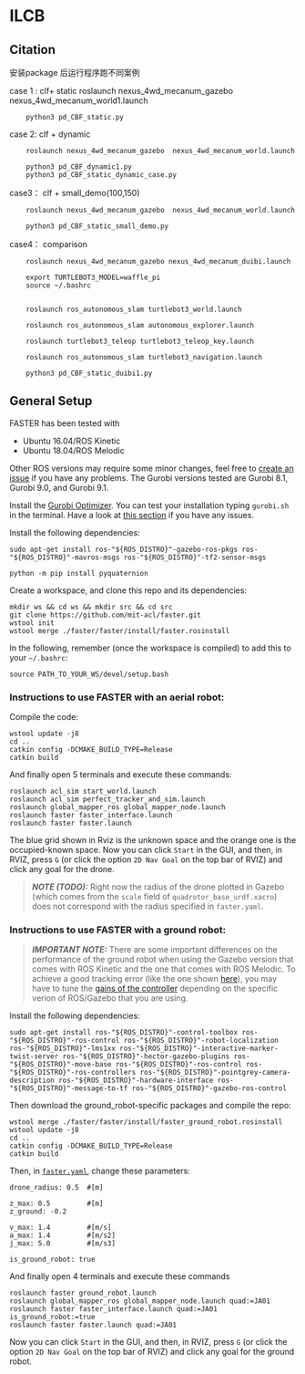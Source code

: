 # ILCB
## Citation
安装package 后运行程序跑不同案例

case 1 :
	clf+ static 
		roslaunch nexus_4wd_mecanum_gazebo  nexus_4wd_mecanum_world1.launch

		python3 pd_CBF_static.py


case 2:
	clf + dynamic

		roslaunch nexus_4wd_mecanum_gazebo  nexus_4wd_mecanum_world.launch

		python3 pd_CBF_dynamic1.py
		python3 pd_CBF_static_dynamic_case.py

case3：
	clf + small_demo(100,150)

		roslaunch nexus_4wd_mecanum_gazebo  nexus_4wd_mecanum_world.launch

		python3 pd_CBF_static_small_demo.py 



case4：
	comparison

		roslaunch nexus_4wd_mecanum_gazebo nexus_4wd_mecanum_duibi.launch

		export TURTLEBOT3_MODEL=waffle_pi
		source ~/.bashrc


		roslaunch ros_autonomous_slam turtlebot3_world.launch
	
		roslaunch ros_autonomous_slam autonomous_explorer.launch

		roslaunch turtlebot3_teleop turtlebot3_teleop_key.launch

		roslaunch ros_autonomous_slam turtlebot3_navigation.launch
	
		python3 pd_CBF_static_duibi1.py



## General Setup
FASTER has been tested with 
* Ubuntu 16.04/ROS Kinetic  
* Ubuntu 18.04/ROS Melodic 

Other ROS versions may require some minor changes, feel free to [create an issue](https://github.com/mit-acl/faster/issues) if you have any problems. The Gurobi versions tested are Gurobi 8.1, Gurobi 9.0, and Gurobi 9.1.

Install the [Gurobi Optimizer](https://www.gurobi.com/products/gurobi-optimizer/). You can test your installation typing `gurobi.sh` in the terminal. Have a look at [this section](#issues-when-installing-gurobi) if you have any issues.

Install the following dependencies:
```
sudo apt-get install ros-"${ROS_DISTRO}"-gazebo-ros-pkgs ros-"${ROS_DISTRO}"-mavros-msgs ros-"${ROS_DISTRO}"-tf2-sensor-msgs
```
```
python -m pip install pyquaternion
```

Create a workspace, and clone this repo and its dependencies:
```
mkdir ws && cd ws && mkdir src && cd src
git clone https://github.com/mit-acl/faster.git
wstool init
wstool merge ./faster/faster/install/faster.rosinstall

```

In the following, remember (once the workspace is compiled) to add this to your `~/.bashrc`:
```
source PATH_TO_YOUR_WS/devel/setup.bash
``` 

### Instructions to use FASTER with an aerial robot:

Compile the code:

```
wstool update -j8
cd ..
catkin config -DCMAKE_BUILD_TYPE=Release
catkin build
```

And finally open 5 terminals and execute these commands:
```
roslaunch acl_sim start_world.launch
roslaunch acl_sim perfect_tracker_and_sim.launch
roslaunch global_mapper_ros global_mapper_node.launch
roslaunch faster faster_interface.launch
roslaunch faster faster.launch
```
The blue grid shown in Rviz is the unknown space and the orange one is the occupied-known space. Now you can click `Start` in the GUI, and then, in RVIZ, press `G` (or click the option `2D Nav Goal` on the top bar of RVIZ) and click any goal for the drone. 

> **_NOTE (TODO):_**  Right now the radius of the drone plotted in Gazebo (which comes from the `scale` field of `quadrotor_base_urdf.xacro`) does not correspond with the radius specified in `faster.yaml`. 


### Instructions to use FASTER with a ground robot:

> **_IMPORTANT NOTE:_**  There are some important differences on the performance of the ground robot when using the Gazebo version that comes with ROS Kinetic and the one that comes with ROS Melodic. To achieve a good tracking error (like the one shown [here](https://github.com/mit-acl/faster/blob/master/faster/imgs/gr_sim.gif)), you may have to tune the [gains of the controller](https://github.com/mit-acl/faster/blob/master/faster/scripts/goal_odom_to_cmd_vel_state.py) depending on the specific verion of ROS/Gazebo that you are using. 

Install the following dependencies:
```
sudo apt-get install ros-"${ROS_DISTRO}"-control-toolbox ros-"${ROS_DISTRO}"-ros-control ros-"${ROS_DISTRO}"-robot-localization ros-"${ROS_DISTRO}"-lms1xx ros-"${ROS_DISTRO}"-interactive-marker-twist-server ros-"${ROS_DISTRO}"-hector-gazebo-plugins ros-"${ROS_DISTRO}"-move-base ros-"${ROS_DISTRO}"-ros-control ros-"${ROS_DISTRO}"-ros-controllers ros-"${ROS_DISTRO}"-pointgrey-camera-description ros-"${ROS_DISTRO}"-hardware-interface ros-"${ROS_DISTRO}"-message-to-tf ros-"${ROS_DISTRO}"-gazebo-ros-control
```
Then download the ground_robot-specific packages and compile the repo:

```
wstool merge ./faster/faster/install/faster_ground_robot.rosinstall
wstool update -j8
cd ..
catkin config -DCMAKE_BUILD_TYPE=Release
catkin build
```


Then, in [`faster.yaml`](https://github.com/mit-acl/faster/tree/master/faster/param), change these parameters:
```
drone_radius: 0.5  #[m]

z_max: 0.5         #[m] 
z_ground: -0.2

v_max: 1.4         #[m/s]  
a_max: 1.4         #[m/s2] 
j_max: 5.0         #[m/s3]

is_ground_robot: true  
```

And finally open 4 terminals and execute these commands
```
roslaunch faster ground_robot.launch
roslaunch global_mapper_ros global_mapper_node.launch quad:=JA01
roslaunch faster faster_interface.launch quad:=JA01 is_ground_robot:=true
roslaunch faster faster.launch quad:=JA01
```

Now you can click `Start` in the GUI, and then, in RVIZ, press `G` (or click the option `2D Nav Goal` on the top bar of RVIZ) and click any goal for the ground robot. 

